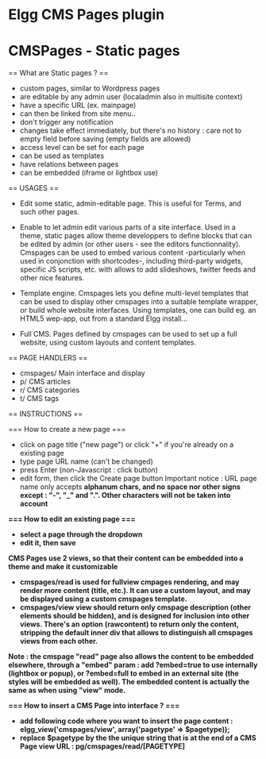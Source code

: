 # Elgg CMS Pages plugin


CMSPages - Static pages
=======================


== What are Static pages ? ==
- custom pages, similar to Wordpress pages
- are editable by any admin user (localadmin also in multisite context)
- have a specific URL (ex. mainpage)
- can then be linked from site menu..
- don't trigger any notification
- changes take effect immediately, but there's no history : care not to empty field before saving (empty fields are allowed)
- access level can be set for each page
- can be used as templates
- have relations between pages
- can be embedded (iframe or lightbox use)


== USAGES ==
- Edit some static, admin-editable page. This is useful for Terms, and such other pages.

- Enable to let admin edit various parts of a site interface. Used in a theme, static pages allow theme developpers to define blocks that can be edited by admin (or other users - see the editors functionnality). Cmspages can be used to embed various content -particularly when used in conjonction with shortcodes-, including third-party widgets, specific JS scripts, etc. with allows to add slideshows, twitter feeds and other nice features.

- Template engine. Cmspages lets you define multi-level templates that can be used to display other cmspages into a suitable template wrapper, or build whole website interfaces. Using templates, one can build eg. an HTML5 wep-app, out from a standard Elgg install...
	
- Full CMS. Pages defined by cmspages can be used to set up a full website, using custom layouts and content templates.


== PAGE HANDLERS ==
- cmspages/   Main interface and display
- p/   CMS articles
- r/   CMS categories
- t/   CMS tags



== INSTRUCTIONS ==

=== How to create a new page ===
- click on page title ("new page") or click "+" if you're already on a existing page
- type page URL name (can't be changed)
- press Enter (non-Javascript : click button)
- edit form, then click the Create page button
Important notice : URL page name only accepts <strong>alphanum chars, and no space nor other signs except : "-", "_" and ".". Other characters will not be taken into account

=== How to edit an existing page ===
- select a page through the dropdown
- edit it, then save

CMS Pages use 2 views, so that their content can be embedded into a theme and make it customizable
  - cmspages/read is used for fullview cmpages rendering, and may render more content (title, etc.). It can use a custom layout, and may be displayed using a custom cmspages template.
  - cmspages/view view should return only cmspage description (other elements should be hidden), and is designed for inclusion into other views. There's an option (rawcontent) to return only the content, stripping the default inner div that allows to distinguish all cmspages views from each other.

Note : the cmspage "read" page also allows the content to be embedded elsewhere, through a "embed" param : add ?embed=true to use internally (lightbox or popup), or ?embed=full to embed in an external site (the styles will be embedded as well). The embedded content is actually the same as when using "view" mode.

=== How to insert a CMS Page into interface ? ===
- add following code where you want to insert the page content : elgg_view('cmspages/view', array('pagetype' => $pagetype));
- replace $pagetype by the the unique string that is at the end of a CMS Page view URL : pg/cmspages/read/[PAGETYPE]


